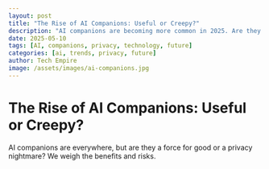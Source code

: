 ```yaml
---
layout: post
title: "The Rise of AI Companions: Useful or Creepy?"
description: "AI companions are becoming more common in 2025. Are they helpful assistants or a privacy concern? Explore the pros and cons."
date: 2025-05-10
tags: [AI, companions, privacy, technology, future]
categories: [ai, trends, privacy, future]
author: Tech Empire
image: /assets/images/ai-companions.jpg
---
```


# The Rise of AI Companions: Useful or Creepy?

AI companions are everywhere, but are they a force for good or a privacy nightmare? We weigh the benefits and risks.